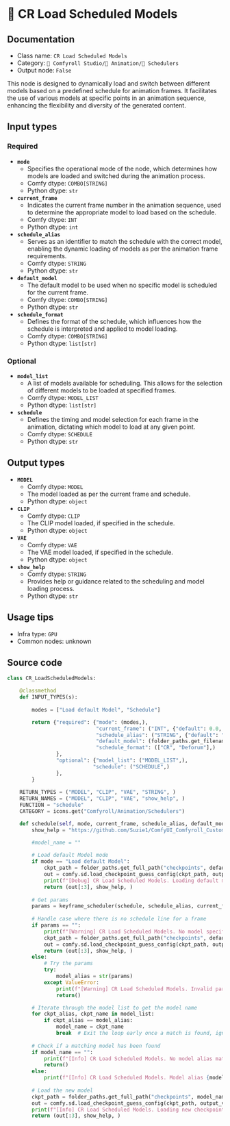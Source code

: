 # 📑 CR Load Scheduled Models
## Documentation
- Class name: `CR Load Scheduled Models`
- Category: `🧩 Comfyroll Studio/🎥 Animation/📑 Schedulers`
- Output node: `False`

This node is designed to dynamically load and switch between different models based on a predefined schedule for animation frames. It facilitates the use of various models at specific points in an animation sequence, enhancing the flexibility and diversity of the generated content.
## Input types
### Required
- **`mode`**
    - Specifies the operational mode of the node, which determines how models are loaded and switched during the animation process.
    - Comfy dtype: `COMBO[STRING]`
    - Python dtype: `str`
- **`current_frame`**
    - Indicates the current frame number in the animation sequence, used to determine the appropriate model to load based on the schedule.
    - Comfy dtype: `INT`
    - Python dtype: `int`
- **`schedule_alias`**
    - Serves as an identifier to match the schedule with the correct model, enabling the dynamic loading of models as per the animation frame requirements.
    - Comfy dtype: `STRING`
    - Python dtype: `str`
- **`default_model`**
    - The default model to be used when no specific model is scheduled for the current frame.
    - Comfy dtype: `COMBO[STRING]`
    - Python dtype: `str`
- **`schedule_format`**
    - Defines the format of the schedule, which influences how the schedule is interpreted and applied to model loading.
    - Comfy dtype: `COMBO[STRING]`
    - Python dtype: `list[str]`
### Optional
- **`model_list`**
    - A list of models available for scheduling. This allows for the selection of different models to be loaded at specified frames.
    - Comfy dtype: `MODEL_LIST`
    - Python dtype: `list[str]`
- **`schedule`**
    - Defines the timing and model selection for each frame in the animation, dictating which model to load at any given point.
    - Comfy dtype: `SCHEDULE`
    - Python dtype: `str`
## Output types
- **`MODEL`**
    - Comfy dtype: `MODEL`
    - The model loaded as per the current frame and schedule.
    - Python dtype: `object`
- **`CLIP`**
    - Comfy dtype: `CLIP`
    - The CLIP model loaded, if specified in the schedule.
    - Python dtype: `object`
- **`VAE`**
    - Comfy dtype: `VAE`
    - The VAE model loaded, if specified in the schedule.
    - Python dtype: `object`
- **`show_help`**
    - Comfy dtype: `STRING`
    - Provides help or guidance related to the scheduling and model loading process.
    - Python dtype: `str`
## Usage tips
- Infra type: `GPU`
- Common nodes: unknown


## Source code
```python
class CR_LoadScheduledModels:

    @classmethod
    def INPUT_TYPES(s):
    
        modes = ["Load default Model", "Schedule"]

        return {"required": {"mode": (modes,),
                             "current_frame": ("INT", {"default": 0.0, "min": 0.0, "max": 9999.0, "step": 1.0,}),
                             "schedule_alias": ("STRING", {"default": "", "multiline": False}),
                             "default_model": (folder_paths.get_filename_list("checkpoints"), ), 
                             "schedule_format": (["CR", "Deforum"],)
                },
                "optional": {"model_list": ("MODEL_LIST",),
                            "schedule": ("SCHEDULE",) 
                },                
        }
 
    RETURN_TYPES = ("MODEL", "CLIP", "VAE", "STRING", )
    RETURN_NAMES = ("MODEL", "CLIP", "VAE", "show_help", )
    FUNCTION = "schedule"
    CATEGORY = icons.get("Comfyroll/Animation/Schedulers")

    def schedule(self, mode, current_frame, schedule_alias, default_model, schedule_format, model_list=None, schedule=None):
        show_help = "https://github.com/Suzie1/ComfyUI_Comfyroll_CustomNodes/wiki/Scheduler-Nodes#cr-load-scheduled-models"

        #model_name = ""
    
        # Load default Model mode
        if mode == "Load default Model":
            ckpt_path = folder_paths.get_full_path("checkpoints", default_model)
            out = comfy.sd.load_checkpoint_guess_config(ckpt_path, output_vae=True, output_clip=True, embedding_directory=folder_paths.get_folder_paths("embeddings"))
            print(f"[Debug] CR Load Scheduled Models. Loading default model.")    
            return (out[:3], show_help, )
        
        # Get params
        params = keyframe_scheduler(schedule, schedule_alias, current_frame)
        
        # Handle case where there is no schedule line for a frame 
        if params == "":
            print(f"[Warning] CR Load Scheduled Models. No model specified in schedule for frame {current_frame}. Using default model.")
            ckpt_path = folder_paths.get_full_path("checkpoints", default_model)
            out = comfy.sd.load_checkpoint_guess_config(ckpt_path, output_vae=True, output_clip=True, embedding_directory=folder_paths.get_folder_paths("embeddings"))
            return (out[:3], show_help, )
        else:
            # Try the params
            try:
                model_alias = str(params)
            except ValueError:
                print(f"[Warning] CR Load Scheduled Models. Invalid params: {params}")
                return()                    

        # Iterate through the model list to get the model name
        for ckpt_alias, ckpt_name in model_list:
            if ckpt_alias == model_alias:
                model_name = ckpt_name
                break  # Exit the loop early once a match is found, ignores any duplicate matches
                
        # Check if a matching model has been found        
        if model_name == "":
            print(f"[Info] CR Load Scheduled Models. No model alias match found for {model_alias}. Frame {current_frame} will produce an error.")
            return()
        else:
            print(f"[Info] CR Load Scheduled Models. Model alias {model_alias} matched to {model_name}")
        
        # Load the new model
        ckpt_path = folder_paths.get_full_path("checkpoints", model_name)
        out = comfy.sd.load_checkpoint_guess_config(ckpt_path, output_vae=True, output_clip=True, embedding_directory=folder_paths.get_folder_paths("embeddings"))
        print(f"[Info] CR Load Scheduled Models. Loading new checkpoint model {model_name}")
        return (out[:3], show_help, )

```
